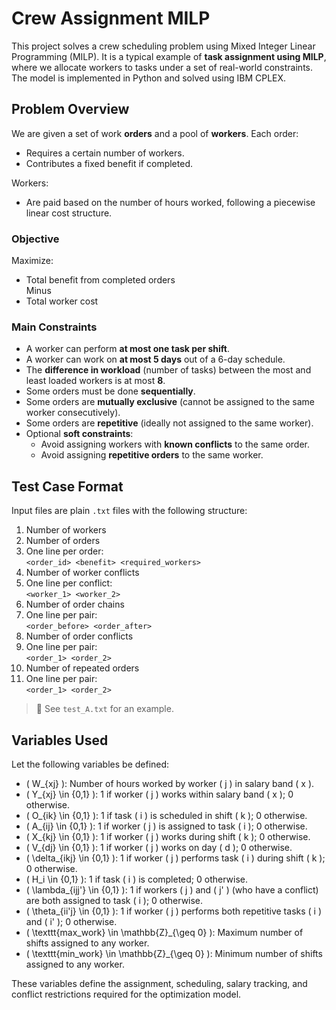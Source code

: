 # Crew Assignment MILP

This project solves a crew scheduling problem using Mixed Integer Linear Programming (MILP). It is a typical example of **task assignment using MILP**, where we allocate workers to tasks under a set of real-world constraints. The model is implemented in Python and solved using IBM CPLEX.

## Problem Overview

We are given a set of work **orders** and a pool of **workers**. Each order:
- Requires a certain number of workers.
- Contributes a fixed benefit if completed.

Workers:
- Are paid based on the number of hours worked, following a piecewise linear cost structure.

### Objective

Maximize:
- Total benefit from completed orders  
Minus  
- Total worker cost

### Main Constraints

- A worker can perform **at most one task per shift**.
- A worker can work on **at most 5 days** out of a 6-day schedule.
- The **difference in workload** (number of tasks) between the most and least loaded workers is at most **8**.
- Some orders must be done **sequentially**.
- Some orders are **mutually exclusive** (cannot be assigned to the same worker consecutively).
- Some orders are **repetitive** (ideally not assigned to the same worker).
- Optional **soft constraints**:
  - Avoid assigning workers with **known conflicts** to the same order.
  - Avoid assigning **repetitive orders** to the same worker.

## Test Case Format

Input files are plain `.txt` files with the following structure:

1. Number of workers  
2. Number of orders  
3. One line per order:  
   `<order_id> <benefit> <required_workers>`  
4. Number of worker conflicts  
5. One line per conflict:  
   `<worker_1> <worker_2>`  
6. Number of order chains  
7. One line per pair:  
   `<order_before> <order_after>`  
8. Number of order conflicts  
9. One line per pair:  
   `<order_1> <order_2>`  
10. Number of repeated orders  
11. One line per pair:  
   `<order_1> <order_2>`

> 📄 See `test_A.txt` for an example.


## Variables Used

Let the following variables be defined:

- \( W_{xj} \): Number of hours worked by worker \( j \) in salary band \( x \).
- \( Y_{xj} \in \{0,1\} \): 1 if worker \( j \) works within salary band \( x \); 0 otherwise.
- \( O_{ik} \in \{0,1\} \): 1 if task \( i \) is scheduled in shift \( k \); 0 otherwise.
- \( A_{ij} \in \{0,1\} \): 1 if worker \( j \) is assigned to task \( i \); 0 otherwise.
- \( X_{kj} \in \{0,1\} \): 1 if worker \( j \) works during shift \( k \); 0 otherwise.
- \( V_{dj} \in \{0,1\} \): 1 if worker \( j \) works on day \( d \); 0 otherwise.
- \( \delta_{ikj} \in \{0,1\} \): 1 if worker \( j \) performs task \( i \) during shift \( k \); 0 otherwise.
- \( H_i \in \{0,1\} \): 1 if task \( i \) is completed; 0 otherwise.
- \( \lambda_{ijj'} \in \{0,1\} \): 1 if workers \( j \) and \( j' \) (who have a conflict) are both assigned to task \( i \); 0 otherwise.
- \( \theta_{ii'j} \in \{0,1\} \): 1 if worker \( j \) performs both repetitive tasks \( i \) and \( i' \); 0 otherwise.
- \( \texttt{max\_work} \in \mathbb{Z}_{\geq 0} \): Maximum number of shifts assigned to any worker.
- \( \texttt{min\_work} \in \mathbb{Z}_{\geq 0} \): Minimum number of shifts assigned to any worker.

These variables define the assignment, scheduling, salary tracking, and conflict restrictions required for the optimization model.



